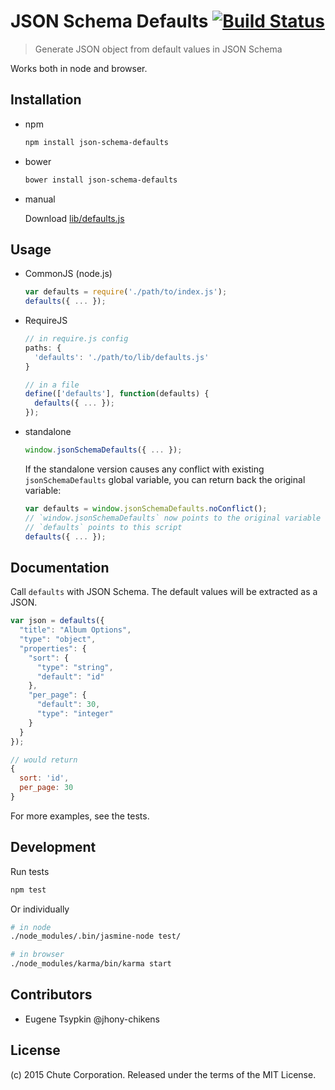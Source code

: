 # JSON Schema Defaults  [![Build Status](https://travis-ci.org/chute/json-schema-defaults.svg?branch=master)](https://travis-ci.org/chute/json-schema-defaults)

> Generate JSON object from default values in JSON Schema

Works both in node and browser.


































































<extoc></extoc>

## Installation

- npm

  ```sh
  npm install json-schema-defaults
  ```

- bower

  ```sh
  bower install json-schema-defaults
  ```

- manual

  Download [lib/defaults.js](lib/defaults.js)

## Usage

- CommonJS (node.js)

  ```js
  var defaults = require('./path/to/index.js');
  defaults({ ... });
  ```

- RequireJS

  ```js
  // in require.js config
  paths: {
    'defaults': './path/to/lib/defaults.js'
  }

  // in a file
  define(['defaults'], function(defaults) {
    defaults({ ... });
  });
  ```

- standalone

  ```js
  window.jsonSchemaDefaults({ ... });
  ```

  If the standalone version causes any conflict with existing `jsonSchemaDefaults` global variable,
  you can return back the original variable:

  ```js
  var defaults = window.jsonSchemaDefaults.noConflict();
  // `window.jsonSchemaDefaults` now points to the original variable
  // `defaults` points to this script
  defaults({ ... });
  ```

## Documentation

Call `defaults` with JSON Schema. The default values will be extracted as a JSON.

```js
var json = defaults({
  "title": "Album Options",
  "type": "object",
  "properties": {
    "sort": {
      "type": "string",
      "default": "id"
    },
    "per_page": {
      "default": 30,
      "type": "integer"
    }
  }
});

// would return
{
  sort: 'id',
  per_page: 30
}
```

For more examples, see the tests.


## Development

Run tests

```sh
npm test
```

Or individually

```sh
# in node
./node_modules/.bin/jasmine-node test/

# in browser
./node_modules/karma/bin/karma start
```


## Contributors

* Eugene Tsypkin @jhony-chikens


## License

(c) 2015 Chute Corporation. Released under the terms of the MIT License.
